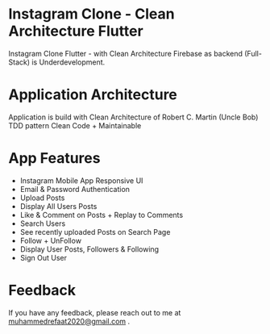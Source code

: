 # Instagram Clone - Clean Architecture Flutter

Instagram Clone Flutter - with Clean Architecture Firebase as backend (Full-Stack) is Underdevelopment.

# Application Architecture

Application is build with Clean Architecture of Robert C. Martin (Uncle Bob) TDD pattern Clean Code + Maintainable


# App Features

<ul dir="auto">
<li>Instagram Mobile App Responsive UI</li>
<li>Email &amp; Password Authentication</li>
<li>Upload Posts</li>
<li>Display All Users Posts</li>
<li>Like &amp; Comment on Posts + Replay to Comments</li>
<li>Search Users</li>
<li>See recently uploaded Posts on Search Page</li>
<li>Follow + UnFollow</li>
<li>Display User Posts, Followers &amp; Following</li>
<li>Sign Out User</li>
</ul>



# Feedback

If you have any feedback, please reach out to me at muhammedrefaat2020@gmail.com .
